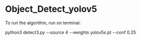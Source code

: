 # Object_Detect_yolov5

To run the algorithm, run on terminal:

python3 detect3.py --source 4 --weights yolov5s.pt --conf 0.25
